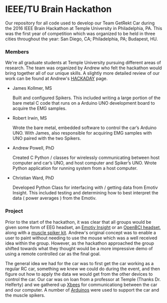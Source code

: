 # IEEE/TU Brain Hackathon

Our repository for all code used to develop our Team GetRekt Car during the 2016 IEEE Brain Hackathon at Temple University in Philadelphia, PA. This was the first year of competition which was organized to be held in three cities throughout the year: San Diego, CA; Philadelphia, PA; Budapest, HU.

### Members
We're all graduate students at Temple University pursuing different areas of research. The team was organized by Andrew who felt the hackathon would bring together all of our unique skills. A slightly more detailed review of our work can be found at Andrew's [HACKADAY](https://hackaday.io/project/15310-getrekts-emg-eeg-controlled-rc-car) page.
  
- James Kollmer, MS

  Built and configured Spikers. This included writing a large portion of the bare metal C code that runs on a Arduino UNO development board to acquire the EMG samples.
  
- Robert Irwin, MS

  Wrote the bare metal, embedded software to control the car’s Arduino UNO. With James, also responsible for acquiring EMG samples with UNO paired with the two Spikers.

- Andrew Powell, PhD

  Created C Python / classes for wirelessly communicating between host computer and car’s UNO, and host computer and Spiker’s UNO. Wrote Python application for running system from a host computer.

- Christian Ward, PhD

  Developed Python Class for interfacing with / getting data from Emotiv Insight. This included testing and determining how to best interpret the data ( power averages ) from the Emotiv.
 
### Project
Prior to the start of the hackathon, it was clear that all groups would be given some form of EEG headset, an [Emotiv Insight](https://www.emotiv.com/insight/) or an [OpenBCI headset](http://openbci.com/), along with a [muscle spiker kit](https://backyardbrains.com/products/muscleSpikerShield). Andrew's original concept was to enable a user to paint without needing to use the mouse which was a well received idea within the group. However, as the hackathon approached the group shifted towards what they thought would be a more impressive demo of using a remote controlled car as the final goal.

The general idea we had for the car was to first get the car working as a regular RC car, something we knew we could do during the event, and then figure out how to apply the data we would get from the other devices to control the car. Our car was on loan from a professor at Temple (Thanks Dr. Helferty) and we gathered up [Xbees](https://www.digi.com/lp/xbee) for communicationg between the car and our computer. A number of [Arduinos](https://www.arduino.cc/) were used to support the car and the muscle spikers.

